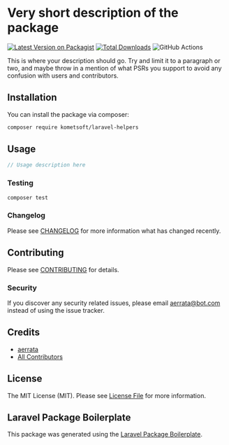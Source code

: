 # Very short description of the package

[![Latest Version on Packagist](https://img.shields.io/packagist/v/kometsoft/laravel-helpers.svg?style=flat-square)](https://packagist.org/packages/kometsoft/laravel-helpers)
[![Total Downloads](https://img.shields.io/packagist/dt/kometsoft/laravel-helpers.svg?style=flat-square)](https://packagist.org/packages/kometsoft/laravel-helpers)
![GitHub Actions](https://github.com/kometsoft/laravel-helpers/actions/workflows/main.yml/badge.svg)

This is where your description should go. Try and limit it to a paragraph or two, and maybe throw in a mention of what PSRs you support to avoid any confusion with users and contributors.

## Installation

You can install the package via composer:

```bash
composer require kometsoft/laravel-helpers
```

## Usage

```php
// Usage description here
```

### Testing

```bash
composer test
```

### Changelog

Please see [CHANGELOG](CHANGELOG.md) for more information what has changed recently.

## Contributing

Please see [CONTRIBUTING](CONTRIBUTING.md) for details.

### Security

If you discover any security related issues, please email aerrata@bot.com instead of using the issue tracker.

## Credits

-   [aerrata](https://github.com/kometsoft)
-   [All Contributors](../../contributors)

## License

The MIT License (MIT). Please see [License File](LICENSE.md) for more information.

## Laravel Package Boilerplate

This package was generated using the [Laravel Package Boilerplate](https://laravelpackageboilerplate.com).
